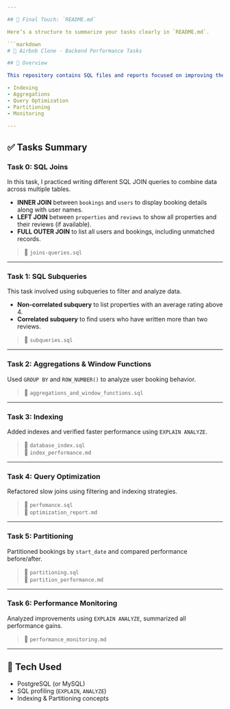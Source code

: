 ```yaml
---

## 📘 Final Touch: `README.md`

Here’s a structure to summarize your tasks clearly in `README.md`.

```markdown
# 🏡 Airbnb Clone - Backend Performance Tasks

## 🧩 Overview

This repository contains SQL files and reports focused on improving the performance of a backend Airbnb-style application using:

- Indexing
- Aggregations
- Query Optimization
- Partitioning
- Monitoring

---
```


## ✅ Tasks Summary

### Task 0: SQL Joins

In this task, I practiced writing different SQL JOIN queries to combine data across multiple tables.

- **INNER JOIN** between `bookings` and `users` to display booking details along with user names.
- **LEFT JOIN** between `properties` and `reviews` to show all properties and their reviews (if available).
- **FULL OUTER JOIN** to list all users and bookings, including unmatched records.

> 📄 `joins-queries.sql`

---

### Task 1: SQL Subqueries

This task involved using subqueries to filter and analyze data.

- **Non-correlated subquery** to list properties with an average rating above 4.
- **Correlated subquery** to find users who have written more than two reviews.

> 📄 `subqueries.sql`

---

### Task 2: Aggregations & Window Functions
Used `GROUP BY` and `ROW_NUMBER()` to analyze user booking behavior.

> 📄 `aggregations_and_window_functions.sql`

---

### Task 3: Indexing
Added indexes and verified faster performance using `EXPLAIN ANALYZE`.

> 📄 `database_index.sql`  
> 📄 `index_performance.md`

---

### Task 4: Query Optimization
Refactored slow joins using filtering and indexing strategies.

> 📄 `perfomance.sql`  
> 📄 `optimization_report.md`

---

### Task 5: Partitioning
Partitioned bookings by `start_date` and compared performance before/after.

> 📄 `partitioning.sql`  
> 📄 `partition_performance.md`

---

### Task 6: Performance Monitoring
Analyzed improvements using `EXPLAIN ANALYZE`, summarized all performance gains.

> 📄 `performance_monitoring.md`

---

## 🔧 Tech Used

- PostgreSQL (or MySQL)
- SQL profiling (`EXPLAIN`, `ANALYZE`)
- Indexing & Partitioning concepts